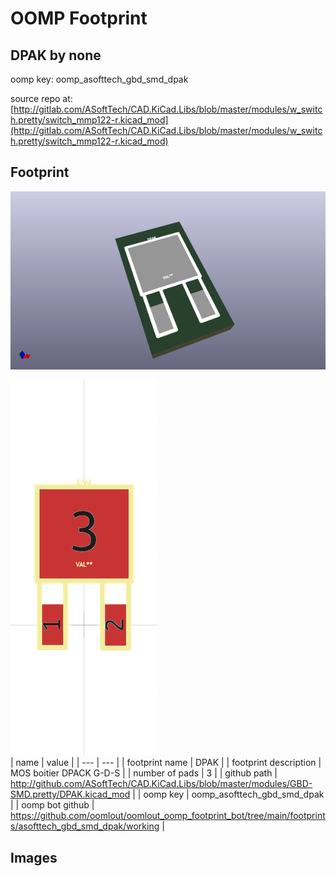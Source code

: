 # OOMP Footprint  
## DPAK  by none  
  
oomp key: oomp_asofttech_gbd_smd_dpak  
  
source repo at: [http://gitlab.com/ASoftTech/CAD.KiCad.Libs/blob/master/modules/w_switch.pretty/switch_mmp122-r.kicad_mod](http://gitlab.com/ASoftTech/CAD.KiCad.Libs/blob/master/modules/w_switch.pretty/switch_mmp122-r.kicad_mod)  
## Footprint  
  
[![working_kicad_pcb_3d.png](working_kicad_pcb_3d_600.png)](working_kicad_pcb_3d.png)  
  
[![working.png](working_600.png)](working.png)  
| name | value | 
| --- | --- | 
| footprint name | DPAK | 
| footprint description | MOS boitier DPACK G-D-S | 
| number of pads | 3 | 
| github path | http://github.com/ASoftTech/CAD.KiCad.Libs/blob/master/modules/GBD-SMD.pretty/DPAK.kicad_mod | 
| oomp key | oomp_asofttech_gbd_smd_dpak | 
| oomp bot github | https://github.com/oomlout/oomlout_oomp_footprint_bot/tree/main/footprints/asofttech_gbd_smd_dpak/working | 
## Images  
